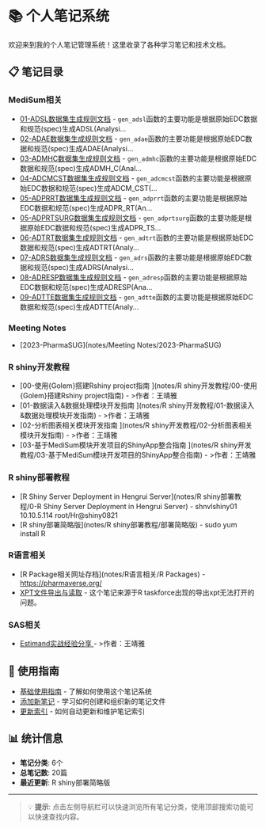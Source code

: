 # 📚 个人笔记系统

欢迎来到我的个人笔记管理系统！这里收录了各种学习笔记和技术文档。

## 📋 笔记目录

### MediSum相关
- [01-ADSL数据集生成规则文档](notes/MediSum相关/01-ADSL生成规则) - `gen_adsl`函数的主要功能是根据原始EDC数据和规范(spec)生成ADSL(Analysi...
- [02-ADAE数据集生成规则文档](notes/MediSum相关/02-ADAE生成规则) - `gen_adae`函数的主要功能是根据原始EDC数据和规范(spec)生成ADAE(Analysi...
- [03-ADMHC数据集生成规则文档](notes/MediSum相关/03-ADMHC生成规则) - `gen_admhc`函数的主要功能是根据原始EDC数据和规范(spec)生成ADMH_C(Anal...
- [04-ADCMCST数据集生成规则文档](notes/MediSum相关/04-ADCMCST生成规则) - `gen_adcmcst`函数的主要功能是根据原始EDC数据和规范(spec)生成ADCM_CST(...
- [05-ADPRRT数据集生成规则文档](notes/MediSum相关/05-ADPRRT生成规则) - `gen_adprrt`函数的主要功能是根据原始EDC数据和规范(spec)生成ADPR_RT(An...
- [05-ADPRTSURG数据集生成规则文档](notes/MediSum相关/05-ADPRTSURG生成规则) - `gen_adprtsurg`函数的主要功能是根据原始EDC数据和规范(spec)生成ADPR_TS...
- [06-ADTRT数据集生成规则文档](notes/MediSum相关/06-ADTRT生成规则) - `gen_adtrt`函数的主要功能是根据原始EDC数据和规范(spec)生成ADTRT(Analy...
- [07-ADRS数据集生成规则文档](notes/MediSum相关/07-ADRS生成规则) - `gen_adrs`函数的主要功能是根据原始EDC数据和规范(spec)生成ADRS(Analysi...
- [08-ADRESP数据集生成规则文档](notes/MediSum相关/08-ADRESP生成规则) - `gen_adresp`函数的主要功能是根据原始EDC数据和规范(spec)生成ADRESP(Ana...
- [09-ADTTE数据集生成规则文档](notes/MediSum相关/09-ADTTE生成规则) - `gen_adtte`函数的主要功能是根据原始EDC数据和规范(spec)生成ADTTE(Analy...

### Meeting Notes
- [2023-PharmaSUG](notes/Meeting Notes/2023-PharmaSUG)

### R shiny开发教程
- [00-使用{Golem}搭建Rshiny project指南 <!-- omit in toc -->](notes/R shiny开发教程/00-使用{Golem}搭建Rshiny project指南) - >作者：王靖雅 <br>
- [01-数据读入&数据处理模块开发指南 <!-- omit in toc -->](notes/R shiny开发教程/01-数据读入&数据处理模块开发指南) - >作者：王靖雅 <br>
- [02-分析图表相关模块开发指南 <!-- omit in toc -->](notes/R shiny开发教程/02-分析图表相关模块开发指南) - >作者：王靖雅 <br>
- [03-基于MediSum模块开发项目的ShinyApp整合指南 <!-- omit in toc -->](notes/R shiny开发教程/03-基于MediSum模块开发项目的ShinyApp整合指南) - >作者：王靖雅 <br>

### R shiny部署教程
- [R Shiny Server Deployment in Hengrui Server](notes/R shiny部署教程/0-R Shiny Server Deployment in Hengrui Server) - shnvlshiny01	10.10.5.114	 root/Hr@shiny0821
- [R shiny部署简略版](notes/R shiny部署教程/部署简略版) - sudo yum install R

### R语言相关
- [R Package相关网址存档](notes/R语言相关/R Packages) - https://pharmaverse.org/
- [XPT文件导出与读取](notes/R语言相关/xpt-export-import) - 这个笔记来源于R taskforce出现的导出xpt无法打开的问题。

### SAS相关
- [Estimand实战经验分享 <!-- omit in toc -->](notes/SAS相关/Estimand实战经验分享) - >作者：王靖雅 <br>
## 🔧 使用指南

- [基础使用指南](guide/usage.md) - 了解如何使用这个笔记系统
- [添加新笔记](guide/add-notes.md) - 学习如何创建和组织新的笔记文件  
- [更新索引](guide/update-index.md) - 如何自动更新和维护笔记索引

## 📊 统计信息

- **笔记分类**: 6个
- **总笔记数**: 20篇
- **最近更新**: R shiny部署简略版

---

> 💡 **提示**: 点击左侧导航栏可以快速浏览所有笔记分类，使用顶部搜索功能可以快速查找内容。